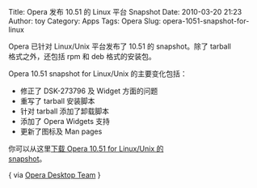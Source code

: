Title: Opera 发布 10.51 的 Linux 平台 Snapshot
Date: 2010-03-20 21:23
Author: toy
Category: Apps
Tags: Opera
Slug: opera-1051-snapshot-for-linux

Opera 已针对 Linux/Unix 平台发布了 10.51 的 snapshot。除了 tarball  
格式之外，还包括 rpm 和 deb 格式的安装包。

Opera 10.51 snapshot for Linux/Unix 的主要变化包括：

+ 修正了 DSK-273796 及 Widget 方面的问题  
+ 重写了 tarball 安装脚本  
+ 针对 tarball 添加了卸载脚本  
+ 添加了 Opera Widgets 支持  
+ 更新了图标及 Man pages

你可以从这里[下载 Opera 10.51 for Linux/Unix 的  
snapshot](http://snapshot.opera.com/unix/snapshot-6252/)。

{ via [Opera Desktop
Team](http://my.opera.com/desktopteam/blog/2010/03/20/new-opera-unix-packages-arrive-deb-rpm-tar)
}
